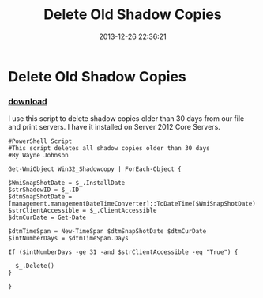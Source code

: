 ﻿---
pid:            4741
poster:         Wayne Johnson
title:          Delete Old Shadow Copies
date:           2013-12-26 22:36:21
format:         posh
parent:         0
parent:         0

---

# Delete Old Shadow Copies

### [download](4741.ps1)

I use this script to delete shadow copies older than 30 days from our file and print servers.  I have it installed on Server 2012 Core Servers.  

```posh
#PowerShell Script 
#This script deletes all shadow copies older than 30 days
#By Wayne Johnson

Get-WmiObject Win32_Shadowcopy | ForEach-Object {

$WmiSnapShotDate = $_.InstallDate
$strShadowID = $_.ID
$dtmSnapShotDate = [management.managementDateTimeConverter]::ToDateTime($WmiSnapShotDate) 
$strClientAccessible = $_.ClientAccessible
$dtmCurDate = Get-Date

$dtmTimeSpan = New-TimeSpan $dtmSnapShotDate $dtmCurDate 
$intNumberDays = $dtmTimeSpan.Days

If ($intNumberDays -ge 31 -and $strClientAccessible -eq "True") {
  
  $_.Delete()
}

}
```
